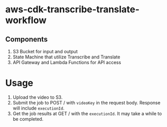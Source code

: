# aws-cdk-transcribe-translate-workflow
## Components
1. S3 Bucket for input and output
2. State Machine that utilize Transcribe and Translate
3. API Gateway and Lambda Functions for API access

# Usage
1. Upload the video to S3.
2. Submit the job to POST / with `videoKey` in the request body. Response will include `executionId`.
3. Get the job results at GET / with the `executionId`. It may take a while to be completed.